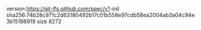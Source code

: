 version https://git-lfs.github.com/spec/v1
oid sha256:74b28c971c2d63180492b17c01b558e97cdb58ea2004ab3a04c94e3b15186919
size 8272
